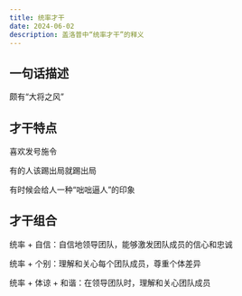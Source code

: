 ```yaml
---
title: 统率才干
date: 2024-06-02
description: 盖洛普中“统率才干”的释义
---
```


## 一句话描述

颇有“大将之风”

## 才干特点

喜欢发号施令

有的人该踢出局就踢出局

有时候会给人一种“咄咄逼人”的印象

## 才干组合

统率 + 自信：自信地领导团队，能够激发团队成员的信心和忠诚

统率 + 个别：理解和关心每个团队成员，尊重个体差异

统率 + 体谅 + 和谐：在领导团队时，理解和关心团队成员